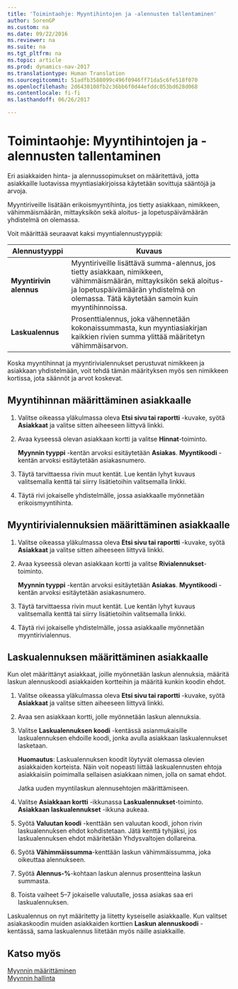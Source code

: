 ```yaml
---
title: 'Toimintaohje: Myyntihintojen ja -alennusten tallentaminen'
author: SorenGP
ms.custom: na
ms.date: 09/22/2016
ms.reviewer: na
ms.suite: na
ms.tgt_pltfrm: na
ms.topic: article
ms.prod: dynamics-nav-2017
ms.translationtype: Human Translation
ms.sourcegitcommit: 51adfb3588099c496f0946ff71da5c6fe518f070
ms.openlocfilehash: 2d6438108fb2c36bb6f0d44efddc053bd628d068
ms.contentlocale: fi-fi
ms.lasthandoff: 06/26/2017

---
```


# <a name="how-to-record-sales-prices-and-discounts"></a>Toimintaohje: Myyntihintojen ja -alennusten tallentaminen
Eri asiakkaiden hinta- ja alennussopimukset on määritettävä, jotta asiakkaille luotavissa myyntiasiakirjoissa käytetään sovittuja sääntöjä ja arvoja.

Myyntiriveille lisätään erikoismyyntihinta, jos tietty asiakkaan, nimikkeen, vähimmäismäärän, mittayksikön sekä aloitus- ja lopetuspäivämäärän yhdistelmä on olemassa.

Voit määrittää seuraavat kaksi myyntialennustyyppiä:

|Alennustyyppi |Kuvaus |
|--------------|------------|
|**Myyntirivin alennus**|Myyntiriveille lisättävä summa-alennus, jos tietty asiakkaan, nimikkeen, vähimmäismäärän, mittayksikön sekä aloitus- ja lopetuspäivämäärän yhdistelmä on olemassa. Tätä käytetään samoin kuin myyntihinnoissa.|
|**Laskualennus**|Prosenttialennus, joka vähennetään kokonaissummasta, kun myyntiasiakirjan kaikkien rivien summa ylittää määritetyn vähimmäisarvon.|

Koska myyntihinnat ja myyntirivialennukset perustuvat nimikkeen ja asiakkaan yhdistelmään, voit tehdä tämän määrityksen myös sen nimikkeen kortissa, jota säännöt ja arvot koskevat.

## <a name="to-set-up-a-sales-price-for-a-customer"></a>Myyntihinnan määrittäminen asiakkaalle
1. Valitse oikeassa yläkulmassa oleva **Etsi sivu tai raportti** -kuvake, syötä **Asiakkaat** ja valitse sitten aiheeseen liittyvä linkki.
2. Avaa kyseessä olevan asiakkaan kortti ja valitse **Hinnat**-toiminto.

    **Myynnin tyyppi** -kentän arvoksi esitäytetään **Asiakas**. **Myyntikoodi** -kentän arvoksi esitäytetään asiakasnumero.
3. Täytä tarvittaessa rivin muut kentät. Lue kentän lyhyt kuvaus valitsemalla kenttä tai siirry lisätietoihin valitsemalla linkki.
4. Täytä rivi jokaiselle yhdistelmälle, jossa asiakkaalle myönnetään erikoismyyntihinta.

## <a name="to-set-up-a-sales-line-discount-for-a-customer"></a>Myyntirivialennuksien määrittäminen asiakkaalle
1. Valitse oikeassa yläkulmassa oleva **Etsi sivu tai raportti** -kuvake, syötä **Asiakkaat** ja valitse sitten aiheeseen liittyvä linkki.
2. Avaa kyseessä olevan asiakkaan kortti ja valitse **Rivialennukset**-toiminto.

    **Myynnin tyyppi** -kentän arvoksi esitäytetään **Asiakas**. **Myyntikoodi** -kentän arvoksi esitäytetään asiakasnumero.
3.  Täytä tarvittaessa rivin muut kentät. Lue kentän lyhyt kuvaus valitsemalla kenttä tai siirry lisätietoihin valitsemalla linkki.
4. Täytä rivi jokaiselle yhdistelmälle, jossa asiakkaalle myönnetään myyntirivialennus.

## <a name="to-set-up-an-invoice-discount-for-a-customer"></a>Laskualennuksen määrittäminen asiakkaalle
Kun olet määrittänyt asiakkaat, joille myönnetään laskun alennuksia, määritä laskun alennuskoodi asiakkaiden kortteihin ja määritä kunkin koodin ehdot.

1. Valitse oikeassa yläkulmassa oleva **Etsi sivu tai raportti** -kuvake, syötä **Asiakkaat** ja valitse sitten aiheeseen liittyvä linkki.
2. Avaa sen asiakkaan kortti, jolle myönnetään laskun alennuksia.
3. Valitse **Laskualennuksen koodi** -kentässä asianmukaisille laskualennuksen ehdoille koodi, jonka avulla asiakkaan laskualennukset lasketaan.

    **Huomautus**: Laskualennuksen koodit löytyvät olemassa olevien asiakkaiden korteista. Näin voit nopeasti liittää laskualennusten ehtoja asiakkaisiin poimimalla sellaisen asiakkaan nimen, jolla on samat ehdot.

    Jatka uuden myyntilaskun alennusehtojen määrittämiseen.
4. Valitse **Asiakkaan kortti** -ikkunassa **Laskualennukset**-toiminto. **Asiakkaan laskualennukset** -ikkuna aukeaa.
5. Syötä **Valuutan koodi** -kenttään sen valuutan koodi, johon rivin laskualennuksen ehdot kohdistetaan. Jätä kenttä tyhjäksi, jos laskualennuksen ehdot määritetään Yhdysvaltojen dollareina.
6. Syötä **Vähimmäissumma**-kenttään laskun vähimmäissumma, joka oikeuttaa alennukseen.
7. Syötä **Alennus-%**-kohtaan laskun alennus prosentteina laskun summasta.
8. Toista vaiheet 5–7 jokaiselle valuutalle, jossa asiakas saa eri laskualennuksen.

Laskualennus on nyt määritetty ja liitetty kyseiselle asiakkaalle. Kun valitset asiakaskoodin muiden asiakkaiden korttien **Laskun alennuskoodi** -kentässä, sama laskualennus liitetään myös näille asiakkaille.

## <a name="see-also"></a>Katso myös  
[Myynnin määrittäminen](sales-setup-sales.md)  
[Myynnin hallinta](sales-manage-sales.md)

